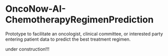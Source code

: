# OncoNow-AI-ChemotherapyRegimenPrediction
Prototype to facilitate an oncologist, clinical committee, or interested party entering patient data to predict the best treatment regimen.

under construction!!!
